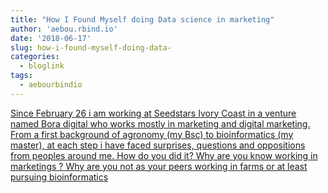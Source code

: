 ```yaml
---
title: "How I Found Myself doing Data science in marketing"
author: 'aebou.rbind.io'
date: '2018-06-17'
slug: how-i-found-myself-doing-data-
categories:
  - bloglink
tags:
  - aebourbindio
---
```


[Since February 26 i am working at Seedstars Ivory Coast in a venture named Bora digital who works mostly in marketing and digital marketing. From a first background of agronomy (my Bsc) to bioinformatics (my master), at each step i have faced surprises, questions and oppositions from peoples around me. How do you did it? Why are you know working in marketings ? Why are you not as your peers working in farms or at least pursuing bioinformatics<i class="fas fa-external-link-alt"></i>](https://aebou.rbind.io/post/2018-06-17-how-i-found-myself-in-marketing/)

